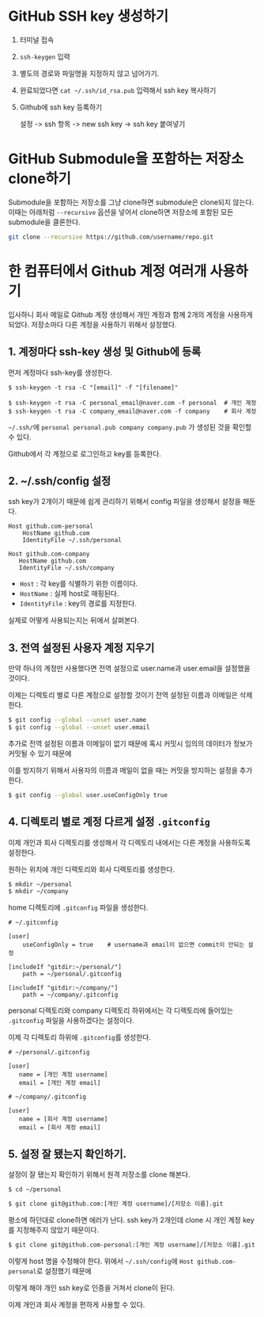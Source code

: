 # GitHub SSH key 생성하기

1. 터미널 접속

2. ``ssh-keygen`` 입력

3. 별도의 경로와 파일명을 지정하지 않고 넘어가기. 

4. 완료되었다면 ``cat ~/.ssh/id_rsa.pub`` 입력해서 ssh key 복사하기

5. Github에 ssh key 등록하기

    설정 -> ssh 항목 -> new ssh key -> ssh key 붙여넣기


# GitHub Submodule을 포함하는 저장소 clone하기

Submodule을 포함하는 저장소를 그냥 clone하면 submodule은 clone되지 않는다. 이때는 아래처럼 `--recursive` 옵션을 넣어서 clone하면 저장소에 포함된 모든 submodule을 클론한다.

```bash
git clone --recursive https://github.com/username/repo.git
```

# 한 컴퓨터에서 Github 계정 여러개 사용하기

입사하니 회사 메일로 Github 계정 생성해서 개인 계정과 함께 2개의 계정을 사용하게 되었다. 저장소마다 다른 계정을 사용하기 위해서 설정했다.  

## 1. 계정마다 ssh-key 생성 및 Github에 등록
   먼저 계정마다 ssh-key를 생성한다. 
   ```shell
   $ ssh-keygen -t rsa -C "[email]" -f "[filename]"
   
   $ ssh-keygen -t rsa -C personal_email@naver.com -f personal  # 개인 계정
   $ ssh-keygen -t rsa -C company_email@naver.com -f company    # 회사 계정
   ```
   `~/.ssh/`에 `personal personal.pub company company.pub` 가 생성된 것을 확인할 수 있다. 
   
   Github에서 각 계정으로 로그인하고 key를 등록한다.    

## 2. ~/.ssh/config 설정 

   ssh key가 2개이기 때문에 쉽게 관리하기 위해서 config 파일을 생성해서 설정을 해둔다.
   
   ```
   Host github.com-personal
       HostName github.com
       IdentityFile ~/.ssh/personal

   Host github.com-company
      HostName github.com
      IdentityFile ~/.ssh/company
   ```
   
   - `Host` : 각 key를 식별하기 위한 이름이다.
   - `HostName` : 실제 host로 매핑된다. 
   - `IdentityFile` : key의 경로를 지정한다.

   실제로 어떻게 사용되는지는 뒤에서 살펴본다.

## 3. 전역 설정된 사용자 계정 지우기
   
   만약 하나의 계정만 사용했다면 전역 설정으로 user.name과 user.email을 설정했을 것이다.
   
   이제는 디렉토리 별로 다른 계정으로 설정할 것이기 전역 설정된 이름과 이메일은 삭제한다.

   ```bash
   $ git config --global --unset user.name
   $ git config --global --unset user.email
   ```
   
   추가로 전역 설정된 이름과 이메일이 없기 때문에 혹시 커밋시 임의의 데이터가 정보가 커밋될 수 있기 때문에 

   이를 방지하기 위해서 사용자의 이름과 메일이 없을 때는 커밋을 방지하는 설정을 추가한다.  

   ```bash
   $ git config --global user.useConfigOnly true
   ```
   
## 4. 디렉토리 별로 계정 다르게 설정 `.gitconfig`
   이제 개인과 회사 디렉토리를 생성해서 각 디렉토리 내에서는 다른 계정을 사용하도록 설정한다.
   
   원하는 위치에 개인 디렉토리와 회사 디렉토리를 생성한다. 

   ```bash
   $ mkdir ~/personal
   $ mkdir ~/company
   ```
   
   home 디렉토리에 `.gitconfig` 파일을 생성한다.
 
   ```
   # ~/.gitconfig
   
   [user]
       useConfigOnly = true    # username과 email이 없으면 commit이 안되는 설정

   [includeIf "gitdir:~/personal/"]
       path = ~/personal/.gitconfig
   
   [includeIf "gitdir:~/company/"]
       path = ~/company/.gitconfig
   ```
   
   personal 디렉토리와 company 디렉토리 하위에서는 각 디렉토리에 들어있는 `.gitconfig` 파일을 사용하겠다는 설정이다. 

   이제 각 디렉토리 하위에 `.gitconfig`를 생성한다. 

   ```
   # ~/personal/.gitconfig
   
   [user]
      name = [개인 계정 username]
      email = [개인 계정 email]
   
   # ~/company/.gitconfig
   
   [user]
      name = [회사 계정 username]
      email = [회사 계정 email]
   ```

## 5. 설정 잘 됐는지 확인하기.
   
   설정이 잘 됐는지 확인하기 위해서 원격 저장소를 clone 해본다. 
   
   ```bash
   $ cd ~/personal
   
   $ git clone git@github.com:[개인 계정 username]/[저장소 이름].git 
   ```

   평소에 하던대로 clone하면 에러가 난다. ssh key가 2개인데 clone 시 개인 계정 key를 지정해주지 않았기 때문이다. 

   ```bash
   $ git clone git@github.com-personal:[개인 계정 username]/[저장소 이름].git 
   ```
   
   이렇게 host 명을 수정해야 한다. 위에서 `~/.ssh/config`에 `Host github.com-personal`로 설정했기 때문에 

   이렇게 해야 개인 ssh key로 인증을 거쳐서 clone이 된다.
   
   이제 개인과 회사 계정을 편하게 사용할 수 있다. 